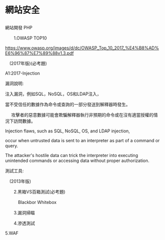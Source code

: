 # 網站安全 <p>
網站開發 PHP <p>
　　1.OWASP TOP10 <p>
      https://www.owasp.org/images/d/dc/OWASP_Top_10_2017_%E4%B8%AD%E6%96%87%E7%89%88v1.3.pdf  <p>
　(2017年版)(必考題) <p> 
A1:2017-Injection  <p> 
     漏洞說明: <p> 
     注入漏洞，例如SQL，NoSQL，OS和LDAP注入， <p> 
     當不受信任的數據作為命令或查詢的一部分發送到解釋器時發生。 <p> 
     攻擊者的惡意數據可能會欺騙解釋器執行非預期的命令或在沒有適當授權的情況下訪問數據。 <p> 
     Injection flaws, such as SQL, NoSQL, OS, and LDAP injection,  <p> 
     occur when untrusted data is sent to an interpreter as part of a command or query. <p> 
     The attacker's hostile data can trick the interpreter into executing unintended commands or accessing data without proper       authorization. <p> 
     測試工具: <p> 
     
     
 
　(2013年版) <p>
　　2.黑箱VS百箱測試(必考題) <p>
　　　Blackbor  Whitebox <p>
　　3.漏洞掃瞄 <p>
　　4.滲透測試 <p>
    5.WAF  <p>
